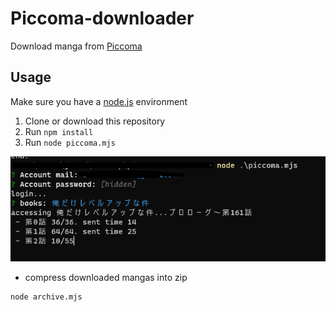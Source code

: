 # Piccoma-downloader
Download manga from [Piccoma](https://piccoma.com/)

## Usage
Make sure you have a [node.js](https://nodejs.org/) environment
1. Clone or download this repository
2. Run `npm install`
3. Run `node piccoma.mjs`

![usage](usage.png)
- compress downloaded mangas into zip
```
node archive.mjs 
```
